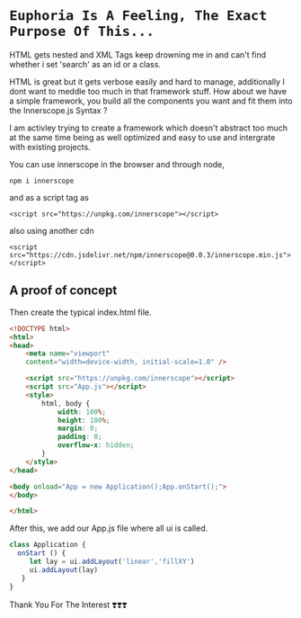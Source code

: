 # `Euphoria Is A Feeling, The Exact Purpose Of This...`

HTML gets nested and XML Tags keep drowning me in and can't find whether i set
'search' as an id or a class.

HTML is great but it gets verbose easily and hard to manage, additionally I dont want to meddle
too much in that framework stuff.
How about we have a simple framework, you build all the components you want and fit them into
the Innerscope.js Syntax ?

I am activley trying to create a framework which doesn't abstract too much at the same time being
as well optimized and easy to use and intergrate with existing projects.

You can use innerscope in the browser and through node,

```npm i innerscope```

and as a script tag as 

```<script src="https://unpkg.com/innerscope"></script>```

also using another cdn

```<script src="https://cdn.jsdelivr.net/npm/innerscope@0.0.3/innerscope.min.js"></script>```


## A proof of concept

Then create the typical index.html file.

```html
<!DOCTYPE html>
<html>
<head>
    <meta name="viewport" 
    content="width=device-width, initial-scale=1.0" />

    <script src="https://unpkg.com/innerscope"></script>
    <script src="App.js"></script>
    <style>
        html, body {
            width: 100%;
            height: 100%;
            margin: 0;
            padding: 0;
            overflow-x: hidden;
        }
    </style>
</head>

<body onload="App = new Application();App.onStart();">
</body>

</html>
```

After this, we add our App.js file where all ui is called.

```javascript
class Application {
  onStart () {
     let lay = ui.addLayout('linear','fillXY')
     ui.addLayout(lay)
   }
}
```

Thank You For The Interest ❣️❣️❣️
